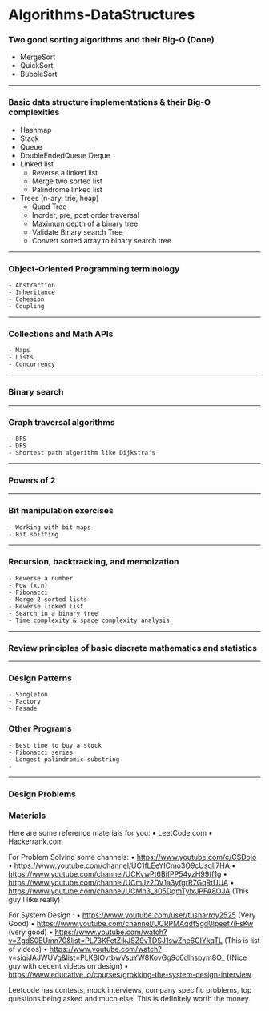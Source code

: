 # Algorithms-DataStructures

### Two good sorting algorithms and their Big-O (Done)
  - MergeSort
  - QuickSort
  - BubbleSort
----------------


### Basic data structure implementations & their Big-O complexities
   - Hashmap 
   - Stack 
   - Queue 
   - DoubleEndedQueue Deque
   - Linked list 
        - Reverse a linked list
        - Merge two sorted list
        - Palindrome linked list
   - Trees (n-ary, trie, heap) 
        - Quad Tree
        - Inorder, pre, post order traversal
        - Maximum depth of a binary tree
        - Validate Binary search Tree
        - Convert sorted array to binary search tree
----------------
   
### Object-Oriented Programming terminology
    - Abstraction 
    - Inheritance 
    - Cohesion 
    - Coupling
----------------

### Collections and Math APIs
    - Maps
    - Lists
    - Concurrency
----------------
  
### Binary search
----------------

### Graph traversal algorithms 
    - BFS 
    - DFS 
    - Shortest path algorithm like Dijkstra's
----------------

### Powers of 2
----------------

### Bit manipulation exercises
    - Working with bit maps 
    - Bit shifting
----------------

### Recursion, backtracking, and memoization
    - Reverse a number
    - Pow (x,n)
    - Fibonacci
    - Merge 2 sorted lists
    - Reverse linked list
    - Search in a binary tree
    - Time complexity & space complexity analysis
----------------

### Review principles of basic discrete mathematics and statistics
----------------

### Design Patterns
    - Singleton
    - Factory
    - Fasade

### Other Programs
    - Best time to buy a stock
    - Fibonacci series
    - Longest palindromic substring
    - 
----------------

### Design Problems

### Materials

Here are some reference materials for you:
	▪	LeetCode.com
	▪	Hackerrank.com

For Problem Solving some channels:
	•	https://www.youtube.com/c/CSDojo
	•	https://www.youtube.com/channel/UC1fLEeYICmo3O9cUsqIi7HA
	•	https://www.youtube.com/channel/UCKvwPt6BifPP54yzH99ff1g
	•	https://www.youtube.com/channel/UCmJz2DV1a3yfgrR7GqRtUUA
	•	https://www.youtube.com/channel/UCMn3_305DqmTylxJPFA8OJA (This guy I like really)


For System Design : 
	•	https://www.youtube.com/user/tusharroy2525 (Very Good)
	•	https://www.youtube.com/channel/UCRPMAqdtSgd0Ipeef7iFsKw (very good)
	•	https://www.youtube.com/watch?v=ZgdS0EUmn70&list=PL73KFetZlkJSZ9vTDSJ1swZhe6CIYkqTL (This is list of videos)
	•	https://www.youtube.com/watch?v=siqiJAJWUVg&list=PLK8IOvtbwVsuYW8KovGg9o6dlhspym8O_ ((Nice guy with decent videos on design)
                                                                                             	•	https://www.educative.io/courses/grokking-the-system-design-interview
                                                                                             
Leetcode has contests, mock interviews, company specific problems, top questions being asked and much else. 
This is definitely worth the money.

